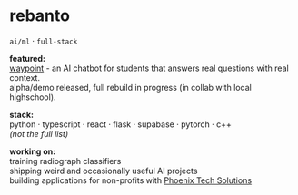 # rebanto

`ai/ml` · `full-stack`

**featured:**  
[waypoint](https://github.com/phoenix-tech-solutions/waypoint) - an AI chatbot for students that answers real questions with real context.  
alpha/demo released, full rebuild in progress (in collab with local highschool).

**stack:**  
python · typescript · react · flask · supabase · pytorch · c++  
*(not the full list)*

**working on:**  
training radiograph classifiers  
shipping weird and occasionally useful AI projects  
building applications for non-profits with [Phoenix Tech Solutions](https://github.com/phoenix-tech-solutions)
